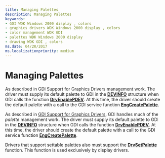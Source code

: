 ```yaml
---
title: Managing Palettes
description: Managing Palettes
keywords:
- GDI WDK Windows 2000 display , colors
- graphics drivers WDK Windows 2000 display , colors
- color management WDK GDI
- palettes WDK Windows 2000 display
- drawing WDK GDI , colors
ms.date: 04/20/2017
ms.localizationpriority: medium
---
```


# Managing Palettes

As described in GDI Support for Graphics Drivers management work. The driver must supply its default palette to GDI in the [**DEVINFO**](/windows/win32/api/winddi/ns-winddi-devinfo) structure when GDI calls the function [**DrvEnablePDEV**](/windows/win32/api/winddi/nf-winddi-drvenablepdev). At this time, the driver should create the default palette with a call to the GDI service function [**EngCreatePalette**](/windows/win32/api/winddi/nf-winddi-engcreatepalette).

As described in [GDI Support for Graphics Drivers](gdi-support-for-graphics-drivers.md), GDI handles much of the *palette* management work. The driver must supply its default palette to GDI in the [**DEVINFO**](/windows/win32/api/winddi/ns-winddi-devinfo) structure when GDI calls the function [**DrvEnablePDEV**](/windows/win32/api/winddi/nf-winddi-drvenablepdev). At this time, the driver should create the default palette with a call to the GDI service function [**EngCreatePalette**](/windows/win32/api/winddi/nf-winddi-engcreatepalette).

Drivers that support settable palettes also must support the [**DrvSetPalette**](/windows/win32/api/winddi/nf-winddi-drvsetpalette) function. This function is used exclusively by display drivers.

 

